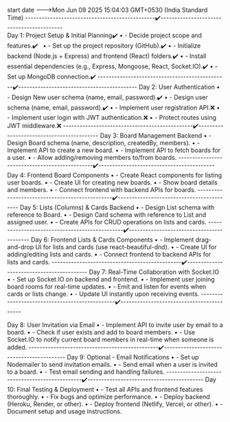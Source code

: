 start date --->Mon Jun 09 2025 15:04:03 GMT+0530 (India Standard Time)
-----------------------------------------------✔️------------------------------------------  
Day 1: Project Setup & Initial Planning✔️
• - Decide project scope and features.✔️  
• - Set up the project repository (GitHub).✔️
• - Initialize backend (Node.js + Express) and frontend (React) folders.✔️
• - Install essential dependencies (e.g., Express, Mongoose, React, Socket.IO).✔️
• - Set up MongoDB connection.✔️
-----------------------------------------------✔️-------------------------------------------
Day 2: User Authentication
• - Design New user schema (name, email, password).✔️
• - Design user schema (name, email, password).✔️
• - Implement user registration API.❌
• - Implement user login with JWT authentication.❌
• - Protect routes using JWT middleware.❌
-----------------------------------------------✔️------------------------------------------
Day 3: Board Management Backend
• - Design Board schema (name, description, createdBy, members).
• - Implement API to create a new board.
• - Implement API to fetch boards for a user.
• - Allow adding/removing members to/from boards.
-----------------------------------------------✔️------------------------------------------
Day 4: Frontend Board Components
• - Create React components for listing user boards.
• - Create UI for creating new boards.
• - Show board details and members.
• - Connect frontend with backend APIs for boards.
-----------------------------------------------✔️------------------------------------------
Day 5: Lists (Columns) & Cards Backend
• - Design List schema with reference to Board.
• - Design Card schema with reference to List and assigned user.
• - Create APIs for CRUD operations on lists and cards.
-----------------------------------------------✔️------------------------------------------
Day 6: Frontend Lists & Cards Components
• - Implement drag-and-drop UI for lists and cards (use react-beautiful-dnd).
• - Create UI for adding/editing lists and cards.
• - Connect frontend to backend APIs for lists and cards.
-----------------------------------------------✔️------------------------------------------
Day 7: Real-Time Collaboration with Socket.IO
• - Set up Socket.IO on backend and frontend.
• - Implement user joining board rooms for real-time updates.
• - Emit and listen for events when cards or lists change.
• - Update UI instantly upon receiving events.
-----------------------------------------------✔️------------------------------------------

Day 8: User Invitation via Email
• - Implement API to invite user by email to a board.
• - Check if user exists and add to board members.
• - Use Socket.IO to notify current board members in real-time when someone is added.
-----------------------------------------------✔️------------------------------------------
Day 9: Optional - Email Notifications
• - Set up Nodemailer to send invitation emails.
• - Send email when a user is invited to a board.
• - Test email sending and handling failures.
-----------------------------------------------✔️------------------------------------------
Day 10: Final Testing & Deployment
• - Test all APIs and frontend features thoroughly.
• - Fix bugs and optimize performance.
• - Deploy backend (Heroku, Render, or other).
• - Deploy frontend (Netlify, Vercel, or other).
• - Document setup and usage instructions.
